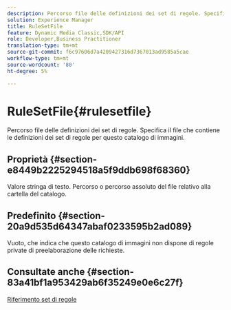 ```yaml
---
description: Percorso file delle definizioni dei set di regole. Specifica il file che contiene le definizioni dei set di regole per questo catalogo di immagini.
solution: Experience Manager
title: RuleSetFile
feature: Dynamic Media Classic,SDK/API
role: Developer,Business Practitioner
translation-type: tm+mt
source-git-commit: f6c97606d7a4209427316d7367013ad9585a5cae
workflow-type: tm+mt
source-wordcount: '80'
ht-degree: 5%

---
```



# RuleSetFile{#rulesetfile}

Percorso file delle definizioni dei set di regole. Specifica il file che contiene le definizioni dei set di regole per questo catalogo di immagini.

## Proprietà {#section-e8449b2225294518a5f9ddb698f68360}

Valore stringa di testo. Percorso o percorso assoluto del file relativo alla cartella del catalogo.

## Predefinito {#section-20a9d535d64347abaf0233595b2ad089}

Vuoto, che indica che questo catalogo di immagini non dispone di regole private di preelaborazione delle richieste.

## Consultate anche {#section-83a41bf1a953429ab6f35249e0e6c27f}

[Riferimento set di regole](../../../../../is-api/image-catalog/image-serving-api-ref/c-image-catalog-reference/c-rule-set-reference/c-rule-set-reference.md#concept-3e5058cf3507470b82cac638df23ea8e)
